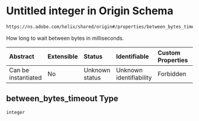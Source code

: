 # Untitled integer in Origin Schema

```txt
https://ns.adobe.com/helix/shared/origin#/properties/between_bytes_timeout
```

How long to wait between bytes in milliseconds.

| Abstract            | Extensible | Status         | Identifiable            | Custom Properties | Additional Properties | Access Restrictions | Defined In                                                       |
| :------------------ | :--------- | :------------- | :---------------------- | :---------------- | :-------------------- | :------------------ | :--------------------------------------------------------------- |
| Can be instantiated | No         | Unknown status | Unknown identifiability | Forbidden         | Allowed               | none                | [origin.schema.json*](origin.schema.json "open original schema") |

## between_bytes_timeout Type

`integer`
